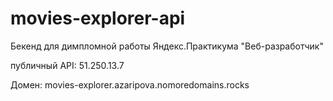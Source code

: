 # movies-explorer-api

Бекенд для димпломной работы Яндекс.Практикума "Веб-разработчик"

публичный API: 51.250.13.7



Домен: movies-explorer.azaripova.nomoredomains.rocks
